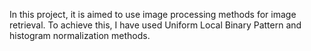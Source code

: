 In this project, it is aimed to use image processing methods for image retrieval. To achieve this, I have used Uniform Local Binary Pattern and histogram normalization methods.

